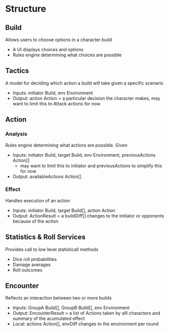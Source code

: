 # Structure

## Build
Allows users to choose options in a character build
- A UI displays choices and options
- Rules engine determining what choices are possible

## Tactics
A model for deciding which action a build will take given a specific scenario
- Inputs: initiator Build, env Environment
- Output: action Action = a particular decision the character makes, may want to limit this to Attack actions for now 

## Action
### Analysis
Rules engine determining what actions are possible. Given
- Inputs: initiator Build, target Build, env Environment, previousActions Action[]
    - may want to limit this to initiator and previousActions to simplify this for now
- Output: availableActions Action[]
### Effect
Handles execution of an action
- Inputs: initiator Build, target Build[], action Action
- Output: ActionResult = a buildDiff[] changes to the initiator or opponents because of the action

## Statistics & Roll Services
Provides call to low level statisticall methods
- Dice roll probabilities
- Damage averages
- Roll outcomes

## Encounter
Reflects an interaction between two or more builds
- Inputs: GroupA Build[], GroupB Build[], env Environment
- Output: EncounterResult = a list of Actions taken by alll characters and summary of the acumulated effect
- Local: actions Action[], envDiff changes to the environment per round
